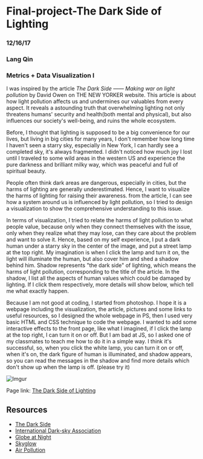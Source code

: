 # Final-project-The Dark Side of Lighting
### 12/16/17
### Lang Qin
### Metrics + Data Visualization I



I was inspired by the article _The Dark Side —— Making war on light pollution_ by David Owen on THE NEW YORKER website. This article is about how light pollution affects us and undermines our valuables from every aspect. It reveals a astounding truth that overwhelming lighting not only threatens humans' security and health(both mental and physical), but also influences our society's well-being, and ruins the whole ecosystem.

Before, I thought that lighting is supposed to be a big convenience for our lives, but living in big cities for many years, I don't remember how long time I haven't seen a starry sky, especially in New York, I can hardly see a completed sky, it's always fragmented. I didn't noticed how much joy I lost until I traveled to some wild areas in the western US and experience the pure darkness and brilliant milky way, which was peaceful and full of spiritual beauty.

People often think dark areas are dangerous, especially in cities, but the harms of lighting are generally underestimated. Hence, I want to visualize the harms of lighting for raising their awareness. from the article, I can see how a system around us is influenced by light pollution, so I tried to design a visualization to show the comprehensive understanding to this issue.

In terms of visualization, I tried to relate the harms of light pollution to what people value, because only when they connect themselves with the issue, only when they realize what they may lose, can they care about the problem and want to solve it. Hence, based on my self experience, I put a dark human under a starry sky in the center of the image, and put a street lamp at the top right. My imagination is when I click the lamp and turn it on, the light will illuminate the human, but also cover him and shed a shadow behind him. Shadow represents "the dark side" of lighting, which means the harms of light pollution, corresponding to the title of the article. In the shadow, I list all the aspects of human values which could be damaged by lighting. If I click them respectively, more details will show below, which tell me what exactly happen.

Because I am not good at coding, I started from photoshop. I hope it is a webpage including the visualization, the article, pictures and some links to useful resources, so I designed the whole webpage in PS, then I used very basic HTML and CSS technique to code the webpage. I wanted to add some interactive effects to the front page, like what I imagined, if I click the lamp at the top right, I can turn it on or off. But I am bad at JS, so I asked one of my classmates to teach me how to do it in a simple way. I think it's successful, so, when you click the white lamp, you can turn it on or off, when it's on, the dark figure of human is illuminated, and shadow appears, so you can read the messages in the shadow and find more details which don't show up when the lamp is off. (please try it)

![Imgur](https://i.imgur.com/Pn7OSLp.jpg)
 
Page link: [The Dark Side of Lighting](https://langqin0301.github.io/Final-project/)

## Resources

* [The Dark Side](https://www.newyorker.com/magazine/2007/08/20/the-dark-side-2)
* [International Dark-sky Association](http://www.darksky.org)
* [Globe at Night](https://www.globeatnight.org)
* [Skyglow](https://skyglowproject.com/#new-page)
* [Air Pollution](https://relevantlighting.wordpress.com/2017/10/10/light-pollution/)
